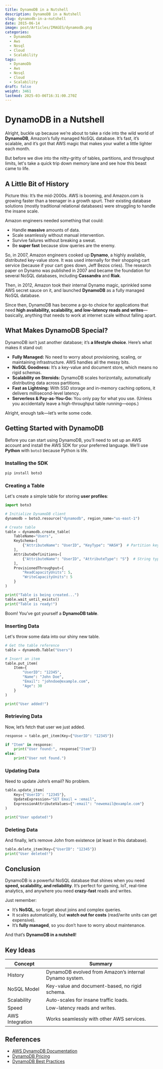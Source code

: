 ```yaml
---
title: DynamoDB in a Nutshell
description: DynamoDB in a Nutshell
slug: dynamodb-in-a-nutshell
date: 2015-06-14
image: post/Articles/IMAGES/dynamodb.png
categories:
  - DynamoDb
  - Aws
  - Nosql
  - Cloud
  - Scalability
tags:
  - DynamoDb
  - Aws
  - Nosql
  - Cloud
  - Scalability
draft: false
weight: 3461
lastmod: 2025-03-06T16:31:00.270Z
---
```

# DynamoDB in a Nutshell

Alright, buckle up because we’re about to take a ride into the wild world of **DynamoDB**, Amazon’s fully managed NoSQL database. It’s fast, it’s scalable, and it’s got that AWS magic that makes your wallet a little lighter each month.

But before we dive into the nitty-gritty of tables, partitions, and throughput limits, let's take a quick trip down memory lane and see how this beast came to life.

## A Little Bit of History

Picture this: It’s the mid-2000s. AWS is booming, and Amazon.com is growing faster than a teenager in a growth spurt. Their existing database solutions (mostly traditional relational databases) were struggling to handle the insane scale.

Amazon engineers needed something that could:

* Handle **massive** amounts of data.
* Scale seamlessly without manual intervention.
* Survive failures without breaking a sweat.
* Be **super fast** because slow queries are the enemy.

So, in 2007, Amazon engineers cooked up **Dynamo**, a highly available, distributed key-value store. It was used internally for their shopping cart service (because if your cart goes down, Jeff Bezos cries). The research paper on Dynamo was published in 2007 and became the foundation for several NoSQL databases, including **Cassandra** and **Riak**.

Then, in 2012, Amazon took their internal Dynamo magic, sprinkled some AWS secret sauce on it, and launched **DynamoDB** as a fully managed NoSQL database.

Since then, DynamoDB has become a go-to choice for applications that need **high availability, scalability, and low-latency reads and writes**—basically, anything that needs to work at internet scale without falling apart.

## What Makes DynamoDB Special?

DynamoDB isn’t just another database; it’s **a lifestyle choice**. Here’s what makes it stand out:

* **Fully Managed:** No need to worry about provisioning, scaling, or maintaining infrastructure. AWS handles all the messy bits.
* **NoSQL Goodness:** It’s a key-value and document store, which means no rigid schemas.
* **Scalability on Steroids:** DynamoDB scales horizontally, automatically distributing data across partitions.
* **Fast as Lightning:** With SSD storage and in-memory caching options, it delivers millisecond-level latency.
* **Serverless & Pay-as-You-Go:** You only pay for what you use. (Unless you accidentally leave a high-throughput table running—oops.)

Alright, enough talk—let’s write some code.

## Getting Started with DynamoDB

Before you can start using DynamoDB, you’ll need to set up an AWS account and install the AWS SDK for your preferred language. We’ll use **Python** with `boto3` because Python is life.

### Installing the SDK

```sh
pip install boto3
```

### Creating a Table

Let's create a simple table for storing **user profiles**:

```python
import boto3

# Initialize DynamoDB client
dynamodb = boto3.resource("dynamodb", region_name="us-east-1")

# Create table
table = dynamodb.create_table(
    TableName="Users",
    KeySchema=[
        {"AttributeName": "UserID", "KeyType": "HASH"}  # Partition key
    ],
    AttributeDefinitions=[
        {"AttributeName": "UserID", "AttributeType": "S"}  # String type
    ],
    ProvisionedThroughput={
        "ReadCapacityUnits": 5,
        "WriteCapacityUnits": 5
    }
)

print("Table is being created...")
table.wait_until_exists()
print("Table is ready!")
```

Boom! You’ve got yourself a **DynamoDB table**.

### Inserting Data

Let's throw some data into our shiny new table.

```python
# Get the table reference
table = dynamodb.Table("Users")

# Insert an item
table.put_item(
    Item={
        "UserID": "12345",
        "Name": "John Doe",
        "Email": "johndoe@example.com",
        "Age": 30
    }
)

print("User added!")
```

### Retrieving Data

Now, let’s fetch that user we just added.

```python
response = table.get_item(Key={"UserID": "12345"})

if "Item" in response:
    print("User found:", response["Item"])
else:
    print("User not found.")
```

### Updating Data

Need to update John’s email? No problem.

```python
table.update_item(
    Key={"UserID": "12345"},
    UpdateExpression="SET Email = :email",
    ExpressionAttributeValues={":email": "newemail@example.com"}
)

print("User updated!")
```

### Deleting Data

And finally, let’s remove John from existence (at least in this database).

```python
table.delete_item(Key={"UserID": "12345"})
print("User deleted!")
```

## Conclusion

DynamoDB is a powerful NoSQL database that shines when you need **speed, scalability, and reliability**. It’s perfect for gaming, IoT, real-time analytics, and anywhere you need **crazy-fast** reads and writes.

Just remember:

* It’s **NoSQL**, so forget about joins and complex queries.
* It scales automatically, but **watch out for costs** (read/write units can get expensive).
* It’s **fully managed**, so you don’t have to worry about maintenance.

And that’s **DynamoDB in a nutshell**!

## Key Ideas

| Concept         | Summary                                                |
| --------------- | ------------------------------------------------------ |
| History         | DynamoDB evolved from Amazon’s internal Dynamo system. |
| NoSQL Model     | Key-value and document-based, no rigid schema.         |
| Scalability     | Auto-scales for insane traffic loads.                  |
| Speed           | Low-latency reads and writes.                          |
| AWS Integration | Works seamlessly with other AWS services.              |

## References

* [AWS DynamoDB Documentation](https://docs.aws.amazon.com/dynamodb/index.html)
* [DynamoDB Pricing](https://aws.amazon.com/dynamodb/pricing/)
* [DynamoDB Best Practices](https://docs.aws.amazon.com/amazondynamodb/latest/developerguide/BestPractices.html)

